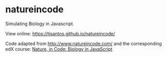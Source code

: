 # natureincode
Simulating Biology in Javascript. 

View online: https://tjsantos.github.io/natureincode/

Code adapted from http://www.natureincode.com/ and the corresponding edX course: [Nature, in Code: Biology in JavaScript](https://www.edx.org/course/nature-code-biology-javascript-epflx-nic1-0x)
